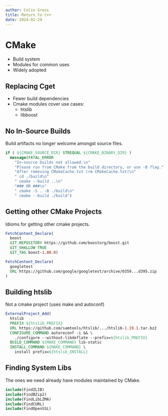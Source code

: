 ```yaml
---
author: Colin Gross
title: Return to C++
date: 2024-02-29
---
```


# CMake
  - Build system
  - Modules for common uses
  - Widely adopted

## Replacing Cget
  - Fewer build dependencies
  - Cmake modules cover use cases:
    - htslib
    - libboost

## No In-Source Builds
Build artifacts no longer welcome amongst source files.

```cmake
if ( ${CMAKE_SOURCE_DIR} STREQUAL ${CMAKE_BINARY_DIR} )
  message(FATAL_ERROR 
    "In-source builds not allowed.\n"
    "Please run from CMake from the build directory, or use -B flag."
    "After removing CMakeCache.txt (rm CMakeCache.txt)\n"
    " cd ./build\n"
    " cmake --build ..\n"
    "### OR ###\n"
    " cmake -S . -B ./build\n"
    " cmake --build ./build")
```

## Getting other CMake Projects
Idioms for getting other cmake projects.

```cmake
FetchContent_Declare(
  boost
  GIT_REPOSITORY https://github.com/boostorg/boost.git
  GIT_SHALLOW TRUE
  GIT_TAG boost-1.80.0)

FetchContent_Declare(
  googletest
  URL https://github.com/google/googletest/archive/0359...d395.zip
)
```

## Building htslib
Not a cmake project (uses make and autoconf)

```cmake
ExternalProject_Add(
  htslib
  PREFIX ${htslib_PREFIX}
  URL https://github.com/samtools/htslib/.../htslib-1.19.1.tar.bz2
  CONFIGURE_COMMAND autoreconf -i && \
    ./configure --without-libdeflate --prefix=${htslib_PREFIX}
  BUILD_COMMAND ${MAKE_COMMAND} lib-static
  INSTALL_COMMAND ${MAKE_COMMAND} \
    install prefix=${htslib_INSTALL}
```

## Finding System Libs
The ones we need already have modules maintained by CMake.

```cmake
include(FindZLIB)
include(FindBZip2)
include(FindLibLZMA)
include(FindCURL)
include(FindOpenSSL)
```
